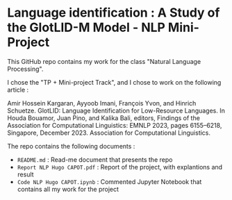 # Language identification : A Study of the GlotLID-M Model - NLP Mini-Project

This GitHub repo contains my work for the class "Natural Language Processing".

I chose the "TP + Mini-project Track", and I chose to work on the following article : 

Amir Hossein Kargaran, Ayyoob Imani, François Yvon, and Hinrich Schuetze. 
GlotLID: Language Identification for Low-Resource Languages. 
In Houda Bouamor, Juan Pino, and Kalika Bali, editors, 
Findings of the Association for Computational Linguistics: EMNLP 2023, pages 6155–6218, Singapore, December 2023. 
Association for Computational Linguistics.

The repo contains the following documents : 
- `README.md` : Read-me document that presents the repo
- `Report NLP Hugo CAPOT.pdf` : Report of the project, with explantions and result 
- `Code NLP Hugo CAPOT.ipynb` : Commented Jupyter Notebook that contains all my work for the project
